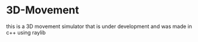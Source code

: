 # 3D-Movement
this is a 3D movement simulator that is under development and was made in c++ using raylib
